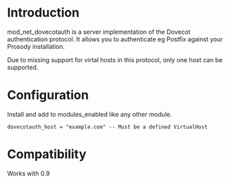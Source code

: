 # Introduction #

mod\_net\_dovecotauth is a server implementation of the Dovecot
authentication protocol. It allows you to authenticate eg Postfix against
your Prosody installation.

Due to missing support for virtal hosts in this protocol, only one host can be supported.

# Configuration #

Install and add to modules\_enabled like any other module.

```
dovecotauth_host = "example.com" -- Must be a defined VirtualHost
```

# Compatibility #

Works with 0.9